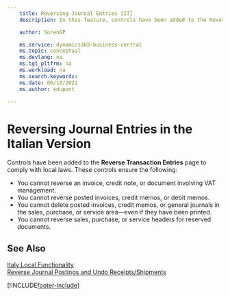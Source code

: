 ```yaml
---
    title: Reversing Journal Entries [IT]
    description: In this feature, controls have been added to the Reverse Transaction Entries page to comply with local laws.

    author: SorenGP

    ms.service: dynamics365-business-central
    ms.topic: conceptual
    ms.devlang: na
    ms.tgt_pltfrm: na
    ms.workload: na
    ms.search.keywords:
    ms.date: 06/18/2021
    ms.author: edupont

---
```

# Reversing Journal Entries in the Italian Version
Controls have been added to the **Reverse Transaction Entries** page to comply with local laws. These controls ensure the following:  

- You cannot reverse an invoice, credit note, or document involving VAT management.  
- You cannot reverse posted invoices, credit memos, or debit memos.  
- You cannot delete posted invoices, credit memos, or general journals in the sales, purchase, or service area—even if they have been printed.  
- You cannot reverse sales, purchase, or service headers for reserved documents.  

## See Also  
  [Italy Local Functionality](italy-local-functionality.md)  
  [Reverse Journal Postings and Undo Receipts/Shipments](../../finance-how-reverse-journal-posting.md)


[!INCLUDE[footer-include](../../includes/footer-banner.md)]